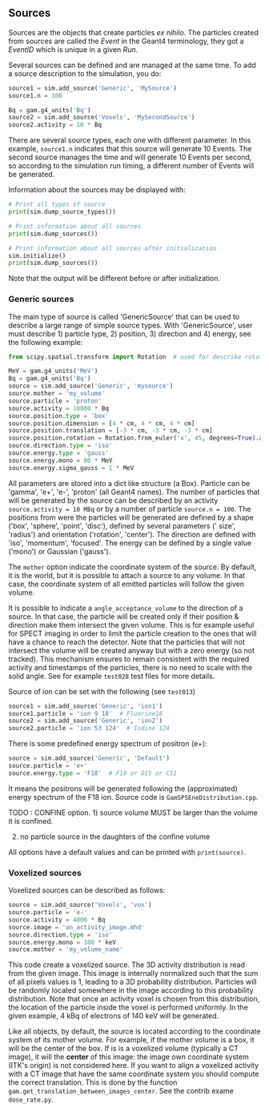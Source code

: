 ## Sources

Sources are the objects that create particles *ex nihilo*. The particles created from sources are called the *Event* in
the Geant4 terminology, they got a *EventID* which is unique in a given *Run*.

Several sources can be defined and are managed at the same time. To add a source description to the simulation, you do:

```python
source1 = sim.add_source('Generic', 'MySource')
source1.n = 100

Bq = gam.g4_units('Bq')
source2 = sim.add_source('Voxels', 'MySecondSource')
source2.activity = 10 * Bq
```

There are several source types, each one with different parameter. In this example, `source1.n` indicates that this
source will generate 10 Events. The second source manages the time and will generate 10 Events per second, so according
to the simulation run timing, a different number of Events will be generated.

Information about the sources may be displayed with:

```python
# Print all types of source
print(sim.dump_source_types())

# Print information about all sources
print(sim.dump_sources())

# Print information about all sources after initialization
sim.initialize()
print(sim.dump_sources())
```

Note that the output will be different before or after initialization.

### Generic sources

The main type of source is called 'GenericSource' that can be used to describe a large range of simple source types.
With 'GenericSource', user must describe 1) particle type, 2) position, 3) direction and 4) energy, see the following
example:

```python
from scipy.spatial.transform import Rotation  # used for describe rotation matrix

MeV = gam.g4_units('MeV')
Bq = gam.g4_units('Bq')
source = sim.add_source('Generic', 'mysource')
source.mother = 'my_volume'
source.particle = 'proton'
source.activity = 10000 * Bq
source.position.type = 'box'
source.position.dimension = [4 * cm, 4 * cm, 4 * cm]
source.position.translation = [-3 * cm, -3 * cm, -3 * cm]
source.position.rotation = Rotation.from_euler('x', 45, degrees=True).as_matrix()
source.direction.type = 'iso'
source.energy.type = 'gauss'
source.energy.mono = 80 * MeV
source.energy.sigma_gauss = 1 * MeV
```

All parameters are stored into a dict like structure (a Box). Particle can be 'gamma', 'e+', 'e-', 'proton' (all Geant4
names). The number of particles that will be generated by the source can be described by an activity
`source.activity = 10 MBq` or by a number of particle `source.n = 100`. The positions from were the particles will be
generated are defined by a shape ('box', 'sphere', 'point', 'disc'), defined by several parameters ('
size', 'radius') and orientation ('rotation', 'center'). The direction are defined with 'iso', 'momentum', 'focused'.
The energy can be defined by a single value ('mono') or Gaussian ('gauss').

The `mother` option indicate the coordinate system of the source. By default, it is the world, but it is possible to
attach a source to any volume. In that case, the coordinate system of all emitted particles will follow the given
volume.

It is possible to indicate a `angle_acceptance_volume` to the direction of a source. In that case, the particle will be
created only if their position & direction make them intersect the given volume. This is for example useful for SPECT
imaging in order to limit the particle creation to the ones that will have a chance to reach the detector. Note that the
particles that will not intersect the volume will be created anyway but with a zero energy (so not tracked). This
mechanism ensures to remain consistent with the required activity and timestamps of the particles, there is no need to
scale with the solid angle. See for example `test028` test files for more details.

Source of ion can be set with the following (see `test013`)

```python
source1 = sim.add_source('Generic', 'ion1')
source1.particle = 'ion 9 18'  # Fluorine18
source2 = sim.add_source('Generic', 'ion2')
source2.particle = 'ion 53 124'  # Iodine 124
```

There is some predefined energy spectrum of positron (e+):

```python
source = sim.add_source('Generic', 'Default')
source.particle = 'e+'
source.energy.type = 'F18'  # F18 or O15 or C11
```

It means the positrons will be generated following the (approximated) energy spectrum of the F18 ion. Source code is
`GamSPSEneDistribution.cpp`.

TODO : CONFINE option. 1) source volume MUST be larger than the volume it is confined.

2) no particle source in the daughters of the confine volume

All options have a default values and can be printed with `print(source)`.

### Voxelized sources

Voxelized sources can be described as follows:

```python
source = sim.add_source('Voxels', 'vox')
source.particle = 'e-'
source.activity = 4000 * Bq
source.image = 'an_activity_image.mhd'
source.direction.type = 'iso'
source.energy.mono = 100 * keV
source.mother = 'my_volume_name'
```

This code create a voxelized source. The 3D activity distribution is read from the given image. This image is internally
normalized such that the sum of all pixels values is 1, leading to a 3D probability distribution. Particles will be
randomly located somewhere in the image according to this probability distribution. Note that once an activity voxel is
chosen from this distribution, the location of the particle inside the voxel is performed uniformly. In the given
example, 4 kBq of electrons of 140 keV will be generated.

Like all objects, by default, the source is located according to the coordinate system of its mother volume. For
example, if the mother volume is a box, it will be the center of the box. If is is a voxelized volume (typically a CT
image), it will the **center** of this image: the image own coordinate system (ITK's origin) is not considered here. If
you want to align a voxelized activity with a CT image that have the same coordinate system you should compute the
correct translation. This is done by the function ```gam.get_translation_between_images_center```. See the contrib
exame ```dose_rate.py```. 

